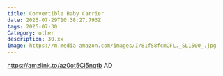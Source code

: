 ```yaml
---
title: Convertible Baby Carrier
date: 2025-07-29T10:38:27.793Z
tags: 2025-07-30
Category: other
description: 30.xx
image: https://m.media-amazon.com/images/I/81fS8fcmCFL._SL1500_.jpg
---
```

https://amzlink.to/az0ot5Ci5nqtb        AD